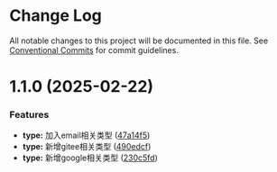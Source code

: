 # Change Log

All notable changes to this project will be documented in this file.
See [Conventional Commits](https://conventionalcommits.org) for commit guidelines.

# 1.1.0 (2025-02-22)

### Features

- **type:** 加入email相关类型 ([47a14f5](https://github.com/imtangx/esaylogin/commit/47a14f52ce967cb3599539d703efbcc9e98a85ff))
- **type:** 新增gitee相关类型 ([490edcf](https://github.com/imtangx/esaylogin/commit/490edcfb1c26611d8b9439a7650c80baee228344))
- **type:** 新增google相关类型 ([230c5fd](https://github.com/imtangx/esaylogin/commit/230c5fd6918d34bdd63a7370a85e05c2f435e990))
